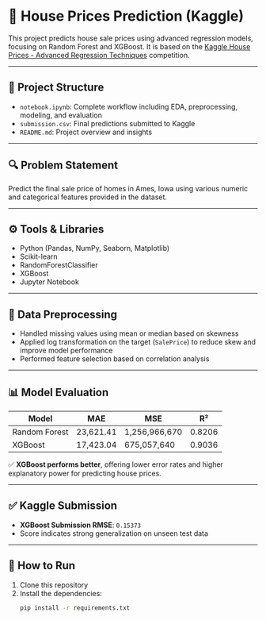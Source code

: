 # 🏡 House Prices Prediction (Kaggle)

This project predicts house sale prices using advanced regression models, focusing on Random Forest and XGBoost. It is based on the [Kaggle House Prices - Advanced Regression Techniques](https://www.kaggle.com/competitions/house-prices-advanced-regression-techniques/) competition.

---

## 📁 Project Structure

- `notebook.ipynb`: Complete workflow including EDA, preprocessing, modeling, and evaluation
- `submission.csv`: Final predictions submitted to Kaggle
- `README.md`: Project overview and insights

---

## 🔍 Problem Statement

Predict the final sale price of homes in Ames, Iowa using various numeric and categorical features provided in the dataset.

---

## ⚙️ Tools & Libraries

- Python (Pandas, NumPy, Seaborn, Matplotlib)
- Scikit-learn
- RandomForestClassifier
- XGBoost
- Jupyter Notebook

---

## 🧹 Data Preprocessing

- Handled missing values using mean or median based on skewness
- Applied log transformation on the target (`SalePrice`) to reduce skew and improve model performance
- Performed feature selection based on correlation analysis

---

## 📊 Model Evaluation

| Model         | MAE       | MSE           | R²     |
|---------------|-----------|---------------|--------|
| Random Forest | 23,621.41 | 1,256,966,670 | 0.8206 |
| XGBoost       | 17,423.04 |   675,057,640 | 0.9036 |

✅ **XGBoost performs better**, offering lower error rates and higher explanatory power for predicting house prices.

---

## ✅ Kaggle Submission

- **XGBoost Submission RMSE**: `0.15373`  
- Score indicates strong generalization on unseen test data

---

## 🚀 How to Run

1. Clone this repository
2. Install the dependencies:
   ```bash
   pip install -r requirements.txt
